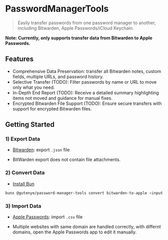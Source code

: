 # PasswordManagerTools

> Easily transfer passwords from one password manager to another, including Bitwarden, Apple Passwords/iCloud Keychain.

**Note: Currently, only supports transfer data from Bitwarden to Apple Passwords.**

## Features

- Comprehensive Data Preservation: transfer all Bitwarden notes, custom fields, multiple URLs, and password history.
- Selective Transfer (TODO): Filter passwords by name or URL to move only what you need.
- In-Depth End Report (TODO): Receive a detailed summary highlighting items not moved and guidance for manual fixes.
- Encrypted Bitwarden File Support (TODO): Ensure secure transfers with support for encrypted Bitwarden files.

## Getting Started

### 1) Export Data

- [Bitwarden](https://bitwarden.com/help/export-your-data): export `.json` file

- BitWarden export does not contain file attachments.

### 2) Convert Data

- [Install Bun](https://bun.sh/docs/installation)

```sh
bunx @gutenye/password-manager-tools convert bitwarden-to-apple <input.json> <output.csv>
```

### 3) Import Data

- [Apple Passwords](https://support.apple.com/guide/passwords/import-mchl2f1a184c/1.0/mac): import `.csv` file

- Multiple websites with same domain are handled correctly, with differnt domains, open the Apple Passwords app to edit it manually.
